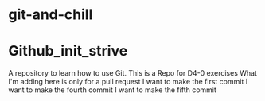 # git-and-chill
# Github_init_strive
 A repository to learn how to use Git.
This is a Repo for D4-0 exercises
What I'm adding here is only for a pull request
I want to make the first commit
I want to make the fourth commit
I want to make the fifth commit

